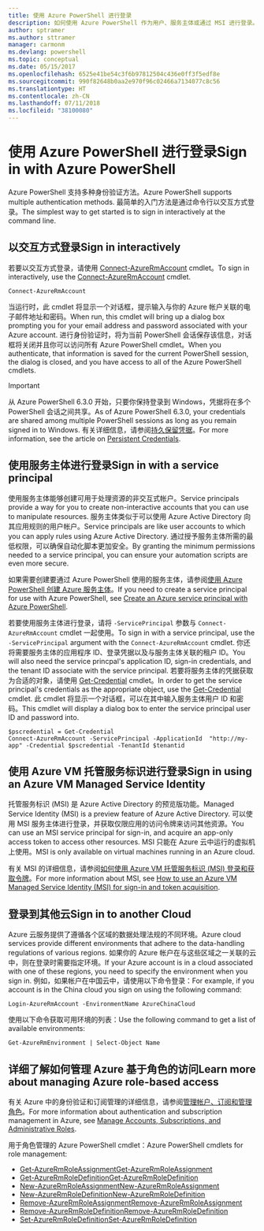 ```yaml
---
title: 使用 Azure PowerShell 进行登录
description: 如何使用 Azure PowerShell 作为用户、服务主体或通过 MSI 进行登录。
author: sptramer
ms.author: sttramer
manager: carmonm
ms.devlang: powershell
ms.topic: conceptual
ms.date: 05/15/2017
ms.openlocfilehash: 6525e41be54c3f6b97812504c436e0ff3f5edf8e
ms.sourcegitcommit: 990f82648b0aa2e970f96c02466a7134077c8c56
ms.translationtype: HT
ms.contentlocale: zh-CN
ms.lasthandoff: 07/11/2018
ms.locfileid: "38100080"
---
```

# <a name="sign-in-with-azure-powershell"></a><span data-ttu-id="5264d-103">使用 Azure PowerShell 进行登录</span><span class="sxs-lookup"><span data-stu-id="5264d-103">Sign in with Azure PowerShell</span></span>

<span data-ttu-id="5264d-104">Azure PowerShell 支持多种身份验证方法。</span><span class="sxs-lookup"><span data-stu-id="5264d-104">Azure PowerShell supports multiple authentication methods.</span></span> <span data-ttu-id="5264d-105">最简单的入门方法是通过命令行以交互方式登录。</span><span class="sxs-lookup"><span data-stu-id="5264d-105">The simplest way to get started is to sign in interactively at the command line.</span></span>

## <a name="sign-in-interactively"></a><span data-ttu-id="5264d-106">以交互方式登录</span><span class="sxs-lookup"><span data-stu-id="5264d-106">Sign in interactively</span></span>

<span data-ttu-id="5264d-107">若要以交互方式登录，请使用 [Connect-AzureRmAccount](/powershell/module/azurerm.profile/connect-azurermaccount) cmdlet。</span><span class="sxs-lookup"><span data-stu-id="5264d-107">To sign in interactively, use the [Connect-AzureRmAccount](/powershell/module/azurerm.profile/connect-azurermaccount) cmdlet.</span></span>

```azurepowershell
Connect-AzureRmAccount
```

<span data-ttu-id="5264d-108">当运行时，此 cmdlet 将显示一个对话框，提示输入与你的 Azure 帐户关联的电子邮件地址和密码。</span><span class="sxs-lookup"><span data-stu-id="5264d-108">When run, this cmdlet will bring up a dialog box prompting you for your email address and password associated with your Azure account.</span></span> <span data-ttu-id="5264d-109">进行身份验证时，将为当前 PowerShell 会话保存该信息，对话框将关闭并且你可以访问所有 Azure PowerShell cmdlet。</span><span class="sxs-lookup"><span data-stu-id="5264d-109">When you authenticate, that information is saved for the current PowerShell session, the dialog is closed, and you have access to all of the Azure PowerShell cmdlets.</span></span>

> [!IMPORTANT]
> <span data-ttu-id="5264d-110">从 Azure PowerShell 6.3.0 开始，只要你保持登录到 Windows，凭据将在多个 PowerShell 会话之间共享。</span><span class="sxs-lookup"><span data-stu-id="5264d-110">As of Azure PowerShell 6.3.0, your credentials are shared among multiple PowerShell sessions as long as you remain signed in to Windows.</span></span> <span data-ttu-id="5264d-111">有关详细信息，请参阅[持久保留凭据](context-persistence.md)。</span><span class="sxs-lookup"><span data-stu-id="5264d-111">For more information, see the article on [Persistent Credentials](context-persistence.md).</span></span>

## <a name="sign-in-with-a-service-principal"></a><span data-ttu-id="5264d-112">使用服务主体进行登录</span><span class="sxs-lookup"><span data-stu-id="5264d-112">Sign in with a service principal</span></span>

<span data-ttu-id="5264d-113">使用服务主体能够创建可用于处理资源的非交互式帐户。</span><span class="sxs-lookup"><span data-stu-id="5264d-113">Service principals provide a way for you to create non-interactive accounts that you can use to manipulate resources.</span></span> <span data-ttu-id="5264d-114">服务主体类似于可以使用 Azure Active Directory 向其应用规则的用户帐户。</span><span class="sxs-lookup"><span data-stu-id="5264d-114">Service principals are like user accounts to which you can apply rules using Azure Active Directory.</span></span> <span data-ttu-id="5264d-115">通过授予服务主体所需的最低权限，可以确保自动化脚本更加安全。</span><span class="sxs-lookup"><span data-stu-id="5264d-115">By granting the minimum permissions needed to a service principal, you can ensure your automation scripts are even more secure.</span></span>

<span data-ttu-id="5264d-116">如果需要创建要通过 Azure PowerShell 使用的服务主体，请参阅[使用 Azure PowerShell 创建 Azure 服务主体](create-azure-service-principal-azureps.md)。</span><span class="sxs-lookup"><span data-stu-id="5264d-116">If you need to create a service principal for use with Azure PowerShell, see [Create an Azure service principal with Azure PowerShell](create-azure-service-principal-azureps.md).</span></span>

<span data-ttu-id="5264d-117">若要使用服务主体进行登录，请将 `-ServicePrincipal` 参数与 `Connect-AzureRmAccount` cmdlet 一起使用。</span><span class="sxs-lookup"><span data-stu-id="5264d-117">To sign in with a service principal, use the `-ServicePrincipal` argument with the `Connect-AzureRmAccount` cmdlet.</span></span> <span data-ttu-id="5264d-118">你还将需要服务主体的应用程序 ID、登录凭据以及与服务主体关联的租户 ID。</span><span class="sxs-lookup"><span data-stu-id="5264d-118">You will also need the service princpal's application ID, sign-in credentials, and the tenant ID associate with the service principal.</span></span> <span data-ttu-id="5264d-119">若要将服务主体的凭据获取为合适的对象，请使用 [Get-Credential](/powershell/module/microsoft.powershell.security/get-credential) cmdlet。</span><span class="sxs-lookup"><span data-stu-id="5264d-119">In order to get the service principal's credentials as the appropriate object, use the [Get-Credential](/powershell/module/microsoft.powershell.security/get-credential) cmdlet.</span></span> <span data-ttu-id="5264d-120">此 cmdlet 将显示一个对话框，可以在其中输入服务主体用户 ID 和密码。</span><span class="sxs-lookup"><span data-stu-id="5264d-120">This cmdlet will display a dialog box to enter the service principal user ID and password into.</span></span>

```azurepowershell-interactive
$pscredential = Get-Credential
Connect-AzureRmAccount -ServicePrincipal -ApplicationId  "http://my-app" -Credential $pscredential -TenantId $tenantid
```

## <a name="sign-in-using-an-azure-vm-managed-service-identity"></a><span data-ttu-id="5264d-121">使用 Azure VM 托管服务标识进行登录</span><span class="sxs-lookup"><span data-stu-id="5264d-121">Sign in using an Azure VM Managed Service Identity</span></span>

<span data-ttu-id="5264d-122">托管服务标识 (MSI) 是 Azure Active Directory 的预览版功能。</span><span class="sxs-lookup"><span data-stu-id="5264d-122">Managed Service Identity (MSI) is a preview feature of Azure Active Directory.</span></span> <span data-ttu-id="5264d-123">可以使用 MSI 服务主体进行登录，并获取仅限应用的访问令牌来访问其他资源。</span><span class="sxs-lookup"><span data-stu-id="5264d-123">You can use an MSI service principal for sign-in, and acquire an app-only access token to access other resources.</span></span> <span data-ttu-id="5264d-124">MSI 只能在 Azure 云中运行的虚拟机上使用。</span><span class="sxs-lookup"><span data-stu-id="5264d-124">MSI is only available on virtual machines running in an Azure cloud.</span></span>

<span data-ttu-id="5264d-125">有关 MSI 的详细信息，请参阅[如何使用 Azure VM 托管服务标识 (MSI) 登录和获取令牌](/azure/active-directory/msi-how-to-get-access-token-using-msi)。</span><span class="sxs-lookup"><span data-stu-id="5264d-125">For more information about MSI, see [How to use an Azure VM Managed Service Identity (MSI) for sign-in and token acquisition](/azure/active-directory/msi-how-to-get-access-token-using-msi).</span></span>

## <a name="sign-in-to-another-cloud"></a><span data-ttu-id="5264d-126">登录到其他云</span><span class="sxs-lookup"><span data-stu-id="5264d-126">Sign in to another Cloud</span></span>

<span data-ttu-id="5264d-127">Azure 云服务提供了遵循各个区域的数据处理法规的不同环境。</span><span class="sxs-lookup"><span data-stu-id="5264d-127">Azure cloud services provide different environments that adhere to the data-handling regulations of various regions.</span></span> <span data-ttu-id="5264d-128">如果你的 Azure 帐户在与这些区域之一关联的云中，则在登录时需要指定环境。</span><span class="sxs-lookup"><span data-stu-id="5264d-128">If your Azure account is in a cloud associated with one of these regions, you need to specify the environment when you sign in.</span></span> <span data-ttu-id="5264d-129">例如，如果帐户在中国云中，请使用以下命令登录：</span><span class="sxs-lookup"><span data-stu-id="5264d-129">For example, if you account is in the China cloud you sign on using the following command:</span></span>

```azurepowershell-interactive
Login-AzureRmAccount -EnvironmentName AzureChinaCloud
```

<span data-ttu-id="5264d-130">使用以下命令获取可用环境的列表：</span><span class="sxs-lookup"><span data-stu-id="5264d-130">Use the following command to get a list of available environments:</span></span>

```azurepowershell-interactive
Get-AzureRmEnvironment | Select-Object Name
```

## <a name="learn-more-about-managing-azure-role-based-access"></a><span data-ttu-id="5264d-131">详细了解如何管理 Azure 基于角色的访问</span><span class="sxs-lookup"><span data-stu-id="5264d-131">Learn more about managing Azure role-based access</span></span>

<span data-ttu-id="5264d-132">有关 Azure 中的身份验证和订阅管理的详细信息，请参阅[管理帐户、订阅和管理角色](/azure/active-directory/role-based-access-control-configure)。</span><span class="sxs-lookup"><span data-stu-id="5264d-132">For more information about authentication and subscription management in Azure, see [Manage Accounts, Subscriptions, and Administrative Roles](/azure/active-directory/role-based-access-control-configure).</span></span>

<span data-ttu-id="5264d-133">用于角色管理的 Azure PowerShell cmdlet：</span><span class="sxs-lookup"><span data-stu-id="5264d-133">Azure PowerShell cmdlets for role management:</span></span>

* [<span data-ttu-id="5264d-134">Get-AzureRmRoleAssignment</span><span class="sxs-lookup"><span data-stu-id="5264d-134">Get-AzureRmRoleAssignment</span></span>](/powershell/module/AzureRM.Resources/Get-AzureRmRoleAssignment)
* [<span data-ttu-id="5264d-135">Get-AzureRmRoleDefinition</span><span class="sxs-lookup"><span data-stu-id="5264d-135">Get-AzureRmRoleDefinition</span></span>](/powershell/module/AzureRM.Resources/Get-AzureRmRoleDefinition)
* [<span data-ttu-id="5264d-136">New-AzureRmRoleAssignment</span><span class="sxs-lookup"><span data-stu-id="5264d-136">New-AzureRmRoleAssignment</span></span>](/powershell/module/AzureRM.Resources/New-AzureRmRoleAssignment)
* [<span data-ttu-id="5264d-137">New-AzureRmRoleDefinition</span><span class="sxs-lookup"><span data-stu-id="5264d-137">New-AzureRmRoleDefinition</span></span>](/powershell/module/AzureRM.Resources/New-AzureRmRoleDefinition)
* [<span data-ttu-id="5264d-138">Remove-AzureRmRoleAssignment</span><span class="sxs-lookup"><span data-stu-id="5264d-138">Remove-AzureRmRoleAssignment</span></span>](/powershell/module/AzureRM.Resources/Remove-AzureRmRoleAssignment)
* [<span data-ttu-id="5264d-139">Remove-AzureRmRoleDefinition</span><span class="sxs-lookup"><span data-stu-id="5264d-139">Remove-AzureRmRoleDefinition</span></span>](/powershell/module/AzureRM.Resources/Remove-AzureRmRoleDefinition)
* [<span data-ttu-id="5264d-140">Set-AzureRmRoleDefinition</span><span class="sxs-lookup"><span data-stu-id="5264d-140">Set-AzureRmRoleDefinition</span></span>](/powershell/moduel/AzureRM.Resources/Set-AzureRmRoleDefinition)

